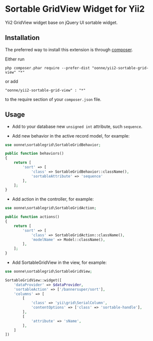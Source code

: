 Sortable GridView Widget for Yii2
========================
Yii2 GridView widget base on jQuery UI sortable widget.

Installation
------------
The preferred way to install this extension is through [composer](http://getcomposer.org/download/).

Either run

```
php composer.phar require --prefer-dist "oonne/yii2-sortable-grid-view" "*"
```

or add

```
"oonne/yii2-sortable-grid-view" : "*"
```

to the require section of your `composer.json` file.

Usage
------------
* Add to your database new `unsigned int` attribute, such `sequence`.

* Add new behavior in the active record model, for example:

```php
use oonne\sortablegrid\SortableGridBehavior;

public function behaviors()
{
    return [
        'sort' => [
            'class' => SortableGridBehavior::className(),
            'sortableAttribute' => 'sequence'
        ],
    ];
}
```

* Add action in the controller, for example:

```php
use oonne\sortablegrid\SortableGridAction;

public function actions()
{
    return [
        'sort' => [
            'class' => SortableGridAction::className(),
            'modelName' => Model::className(),
        ],
    ];
}
```

* Add SortableGridView in the view, for example:


```php
use oonne\sortablegrid\SortableGridView;

SortableGridView::widget([
    'dataProvider' => $dataProvider,
    'sortableAction' => ['/bannersuper/sort'],
    'columns' => [
        [
            'class' => 'yii\grid\SerialColumn',
            'contentOptions' => ['class' => 'sortable-handle'],
        ],
        [
            'attribute' => 'sName',
        ],
    ]
])
```
